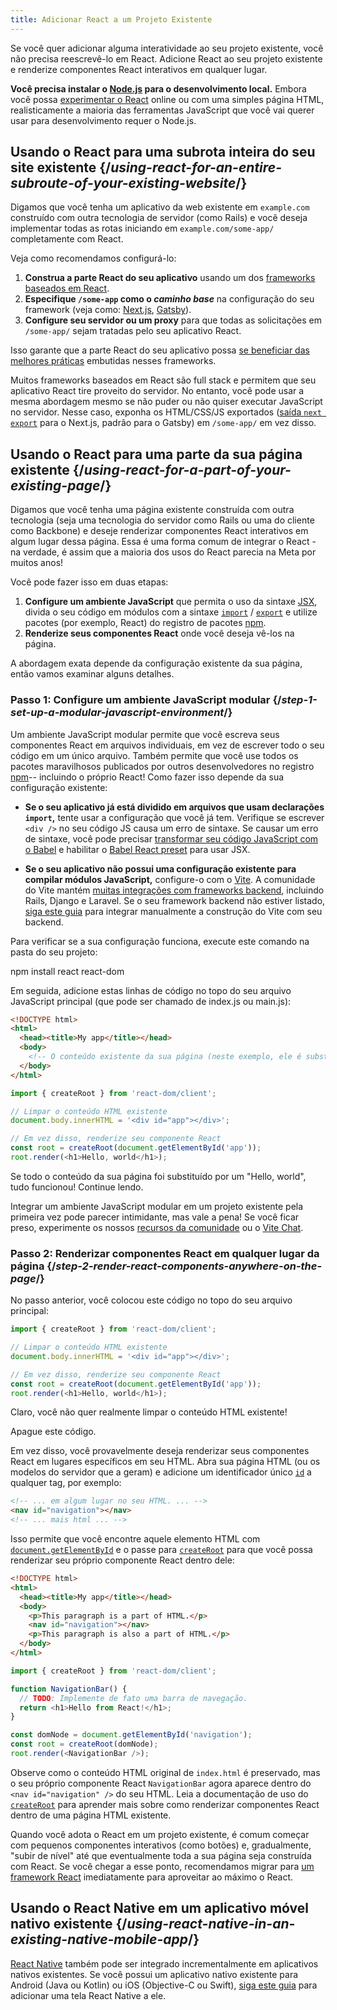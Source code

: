 ```yaml
---
title: Adicionar React a um Projeto Existente
---
```


<Intro>

Se você quer adicionar alguma interatividade ao seu projeto existente, você não precisa reescrevê-lo em React. Adicione React ao seu projeto existente e renderize componentes React interativos em qualquer lugar.

</Intro>

<Note>

**Você precisa instalar o [Node.js](https://nodejs.org/en/) para o desenvolvimento local.** Embora você possa [experimentar o React](/learn/installation#try-react) online ou com uma simples página HTML, realisticamente a maioria das ferramentas JavaScript que você vai querer usar para desenvolvimento requer o Node.js.

</Note>

## Usando o React para uma subrota inteira do seu site existente {/*using-react-for-an-entire-subroute-of-your-existing-website*/}

Digamos que você tenha um aplicativo da web existente em `example.com` construído com outra tecnologia de servidor (como Rails) e você deseja implementar todas as rotas iniciando em `example.com/some-app/` completamente com React.

Veja como recomendamos configurá-lo:

1. **Construa a parte React do seu aplicativo** usando um dos [frameworks baseados em React](/learn/start-a-new-react-project).
2. **Especifique `/some-app` como o *caminho base*** na configuração do seu framework (veja como: [Next.js](https://nextjs.org/docs/api-reference/next.config.js/basepath), [Gatsby](https://www.gatsbyjs.com/docs/how-to/previews-deploys-hosting/path-prefix/)).
3. **Configure seu servidor ou um proxy** para que todas as solicitações em `/some-app/` sejam tratadas pelo seu aplicativo React.

Isso garante que a parte React do seu aplicativo possa [se beneficiar das melhores práticas](/learn/start-a-new-react-project#can-i-use-react-without-a-framework) embutidas nesses frameworks.

Muitos frameworks baseados em React são full stack e permitem que seu aplicativo React tire proveito do servidor. No entanto, você pode usar a mesma abordagem mesmo se não puder ou não quiser executar JavaScript no servidor. Nesse caso, exponha os HTML/CSS/JS exportados ([saída `next export`](https://nextjs.org/docs/advanced-features/static-html-export) para o Next.js, padrão para o Gatsby) em `/some-app/` em vez disso.

## Usando o React para uma parte da sua página existente {/*using-react-for-a-part-of-your-existing-page*/}

Digamos que você tenha uma página existente construída com outra tecnologia (seja uma tecnologia do servidor como Rails ou uma do cliente como Backbone) e deseje renderizar componentes React interativos em algum lugar dessa página. Essa é uma forma comum de integrar o React - na verdade, é assim que a maioria dos usos do React parecia na Meta por muitos anos!

Você pode fazer isso em duas etapas:

1. **Configure um ambiente JavaScript** que permita o uso da sintaxe [JSX](/learn/writing-markup-with-jsx), divida o seu código em módulos com a sintaxe [`import`](https://developer.mozilla.org/pt-BR/docs/Web/JavaScript/Reference/Statements/import) / [`export`](https://developer.mozilla.org/pt-BR/docs/Web/JavaScript/Reference/Statements/export) e utilize pacotes (por exemplo, React) do registro de pacotes [npm](https://www.npmjs.com/).
2. **Renderize seus componentes React** onde você deseja vê-los na página.

A abordagem exata depende da configuração existente da sua página, então vamos examinar alguns detalhes.

### Passo 1: Configure um ambiente JavaScript modular {/*step-1-set-up-a-modular-javascript-environment*/}

Um ambiente JavaScript modular permite que você escreva seus componentes React em arquivos individuais, em vez de escrever todo o seu código em um único arquivo. Também permite que você use todos os pacotes maravilhosos publicados por outros desenvolvedores no registro [npm](https://www.npmjs.com/)-- incluindo o próprio React! Como fazer isso depende da sua configuração existente:

* **Se o seu aplicativo já está dividido em arquivos que usam declarações `import`,** tente usar a configuração que você já tem. Verifique se escrever `<div />` no seu código JS causa um erro de sintaxe. Se causar um erro de sintaxe, você pode precisar [transformar seu código JavaScript com o Babel](https://babeljs.io/setup) e habilitar o [Babel React preset](https://babeljs.io/docs/babel-preset-react) para usar JSX.

* **Se o seu aplicativo não possui uma configuração existente para compilar módulos JavaScript,** configure-o com o [Vite](https://vitejs.dev/). A comunidade do Vite mantém [muitas integrações com frameworks backend](https://github.com/vitejs/awesome-vite#integrations-with-backends), incluindo Rails, Django e Laravel. Se o seu framework backend não estiver listado, [siga este guia](https://vitejs.dev/guide/backend-integration.html) para integrar manualmente a construção do Vite com seu backend.

Para verificar se a sua configuração funciona, execute este comando na pasta do seu projeto:

<TerminalBlock>
npm install react react-dom
</TerminalBlock>

Em seguida, adicione estas linhas de código no topo do seu arquivo JavaScript principal (que pode ser chamado de index.js ou main.js):

<Sandpack>

```html index.html hidden
<!DOCTYPE html>
<html>
  <head><title>My app</title></head>
  <body>
    <!-- O conteúdo existente da sua página (neste exemplo, ele é substituído) -->
  </body>
</html>
```

```js index.js active
import { createRoot } from 'react-dom/client';

// Limpar o conteúdo HTML existente
document.body.innerHTML = '<div id="app"></div>';

// Em vez disso, renderize seu componente React
const root = createRoot(document.getElementById('app'));
root.render(<h1>Hello, world</h1>);
```

</Sandpack>

Se todo o conteúdo da sua página foi substituído por um "Hello, world", tudo funcionou! Continue lendo.

<Note>

Integrar um ambiente JavaScript modular em um projeto existente pela primeira vez pode parecer intimidante, mas vale a pena! Se você ficar preso, experimente os nossos [recursos da comunidade](/community) ou o [Vite Chat](https://chat.vitejs.dev/).

</Note>

### Passo 2: Renderizar componentes React em qualquer lugar da página {/*step-2-render-react-components-anywhere-on-the-page*/}

No passo anterior, você colocou este código no topo do seu arquivo principal:

```js
import { createRoot } from 'react-dom/client';

// Limpar o conteúdo HTML existente
document.body.innerHTML = '<div id="app"></div>';

// Em vez disso, renderize seu componente React
const root = createRoot(document.getElementById('app'));
root.render(<h1>Hello, world</h1>);
```

Claro, você não quer realmente limpar o conteúdo HTML existente!

Apague este código.

Em vez disso, você provavelmente deseja renderizar seus componentes React em lugares específicos em seu HTML. Abra sua página HTML (ou os modelos do servidor que a geram) e adicione um identificador único [`id`](https://developer.mozilla.org/pt-BR/docs/Web/HTML/Global_attributes/id) a qualquer tag, por exemplo:

```html
<!-- ... em algum lugar no seu HTML. ... -->
<nav id="navigation"></nav>
<!-- ... mais html ... -->
```

Isso permite que você encontre aquele elemento HTML com [`document.getElementById`](https://developer.mozilla.org/pt-BR/docs/Web/API/Document/getElementById) e o passe para [`createRoot`](/reference/react-dom/client/createRoot) para que você possa renderizar seu próprio componente React dentro dele:

<Sandpack>

```html index.html
<!DOCTYPE html>
<html>
  <head><title>My app</title></head>
  <body>
    <p>This paragraph is a part of HTML.</p>
    <nav id="navigation"></nav>
    <p>This paragraph is also a part of HTML.</p>
  </body>
</html>
```

```js index.js active
import { createRoot } from 'react-dom/client';

function NavigationBar() {
  // TODO: Implemente de fato uma barra de navegação.
  return <h1>Hello from React!</h1>;
}

const domNode = document.getElementById('navigation');
const root = createRoot(domNode);
root.render(<NavigationBar />);
```

</Sandpack>

Observe como o conteúdo HTML original de `index.html` é preservado, mas o seu próprio componente React `NavigationBar` agora aparece dentro do `<nav id="navigation" />` do seu HTML. Leia a documentação de uso do [`createRoot`](/reference/react-dom/client/createRoot#rendering-a-page-partially-built-with-react) para aprender mais sobre como renderizar componentes React dentro de uma página HTML existente.

Quando você adota o React em um projeto existente, é comum começar com pequenos componentes interativos (como botões) e, gradualmente, "subir de nível" até que eventualmente toda a sua página seja construída com React. Se você chegar a esse ponto, recomendamos migrar para [um framework React](/learn/start-a-new-react-project) imediatamente para aproveitar ao máximo o React.

## Usando o React Native em um aplicativo móvel nativo existente {/*using-react-native-in-an-existing-native-mobile-app*/}

[React Native](https://reactnative.dev/) também pode ser integrado incrementalmente em aplicativos nativos existentes. Se você possui um aplicativo nativo existente para Android (Java ou Kotlin) ou iOS (Objective-C ou Swift), [siga este guia](https://reactnative.dev/docs/integration-with-existing-apps) para adicionar uma tela React Native a ele.

